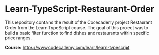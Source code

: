 # Learn-TypeScript-Restaurant-Order

<p>This repository contains the result of the Codecademy project Restaurant Order from the Learn TypeScript course. The goal of this project was to build a basic filter function to find dishes and restaurants within specific price ranges.</p>

<b>Course:</b> <a href="https://www.codecademy.com/learn/learn-typescript" target="_blank">https://www.codecademy.com/learn/learn-typescript</a>

